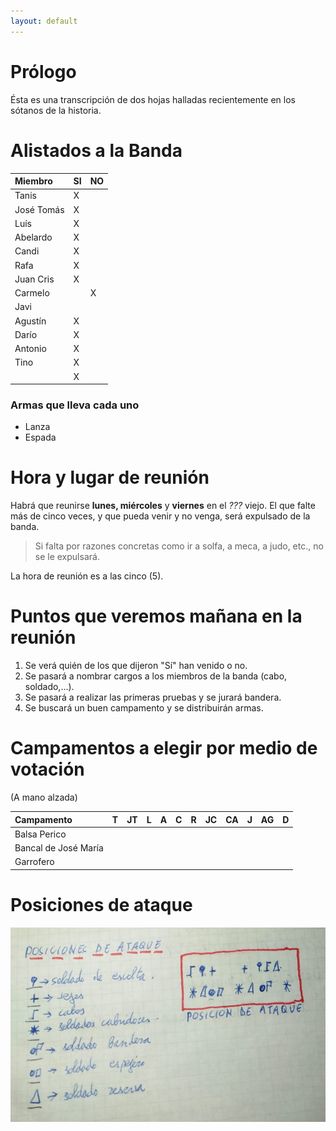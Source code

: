 ```yaml
---
layout: default
---
```


<!-- La Banda de los Dragones -->

# Prólogo

Ésta es una transcripción de dos hojas halladas recientemente en los sótanos de la historia.

# Alistados a la Banda

| Miembro      | SI                | NO    |
|:-------------|:------------------|:------|
| Tanis        | X                 |   |
| José Tomás   | X                 |   |
| Luís         | X                 |   |
| Abelardo     | X                 |   |
| Candi        | X                 |   |
| Rafa         | X                 |   |
| Juan Cris    | X                 |   |
| Carmelo      |                   | X |
| Javi         |                   |   |
| Agustín      | X                 |   |
| Darío        | X                 |   |
| Antonio      | X                 |   |
| Tino         | X                 |   |
|              | X                 |   |

### Armas que lleva cada uno

* Lanza
* Espada


# Hora y lugar de reunión

Habrá que reunirse **lunes, miércoles** y **viernes** en el _???_ viejo. El que falte más de cinco veces, y que pueda venir y no venga, será expulsado de la banda.

> Si falta por razones concretas como ir a solfa, a meca, a judo, etc., no se le expulsará.

La hora de reunión es a las cinco (5).

# Puntos que veremos mañana en la reunión

1.  Se verá quién de los que dijeron "Sí" han venido o no.
1.  Se pasará a nombrar cargos a los miembros de la banda (cabo, soldado,...).
1.  Se pasará a realizar las primeras pruebas y se jurará bandera.
1.  Se buscará un buen campamento y se distribuirán armas.

# Campamentos a elegir por medio de votación 

(A mano alzada)

| Campamento          |T |JT|L |A |C |R |JC|CA|J |AG|D |
|:--------------------|:-|:-|:-|:-|:-|:-|:-|:-|:-|:-|:-|
| Balsa Perico        |  |  |  |  |  |  |  |  |  |  |  |
| Bancal de José María|  |  |  |  |  |  |  |  |  |  |  |
| Garrofero           |  |  |  |  |  |  |  |  |  |  |  |

# Posiciones de ataque

<img alt="Posiciones de ataque" src="assets/images/posicio-ataque.jpeg">



